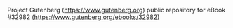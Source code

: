 Project Gutenberg (https://www.gutenberg.org) public repository for eBook #32982 (https://www.gutenberg.org/ebooks/32982)
